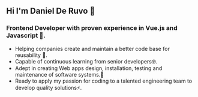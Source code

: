 ## **Hi I'm Daniel De Ruvo** 👋

### Frontend Developer with proven experience in Vue.js and Javascript 🌱. 

* Helping companies create and maintain a better code base for reusability 🔭. 
* Capable of continuous learning from senior developers🤓. 
* Adept in creating Web apps design, installation, testing and maintenance of software systems.🏅
* Ready to apply my passion for coding to a talented engineering team to develop quality solutions⚡.

